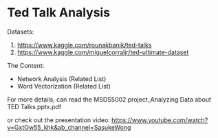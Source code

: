 # Ted Talk Analysis

Datasets: 
1) https://www.kaggle.com/rounakbanik/ted-talks
2) https://www.kaggle.com/miguelcorraljr/ted-ultimate-dataset

The Content:
- Network Analysis (Related List)
- Word Vectorization (Related List)

For more details, can read the MSDS5002 project_Analyzing Data about TED Talks.pptx.pdf

or check out the presentation video: https://www.youtube.com/watch?v=GxtOw55_khk&ab_channel=SasukeWong
